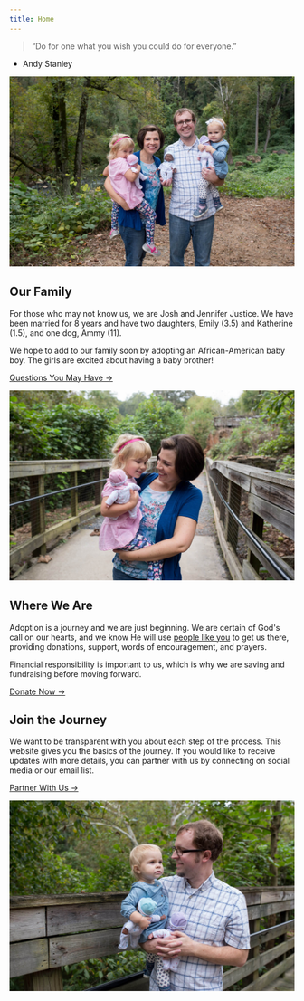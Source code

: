 ```yaml
---
title: Home
---
```


> “Do for one what you wish you could do for everyone.”

- Andy Stanley

![1](/images/home/1.jpg)

## Our Family

For those who may not know us, we are Josh and Jennifer Justice. We have been married for 8 years and have two daughters, Emily (3.5) and Katherine (1.5), and one dog, Ammy (11).

We hope to add to our family soon by adopting an African-American baby boy. The girls are excited about having a baby brother!

[Questions You May Have →](questions)

![2](/images/home/2.jpg)

## Where We Are

Adoption is a journey and we are just beginning. We are certain of God's call on our hearts, and we know He will use [people like you](partner-with-us) to get us there, providing donations, support, words of encouragement, and prayers.

Financial responsibility is important to us, which is why we are saving and fundraising before moving forward.

[Donate Now →](donate-now)

## Join the Journey

We want to be transparent with you about each step of the process. This website gives you the basics of the journey. If you would like to receive updates with more details, you can partner with us by connecting on social media or our email list.

[Partner With Us →](partner-with-us)

![3](/images/home/3.jpg)
